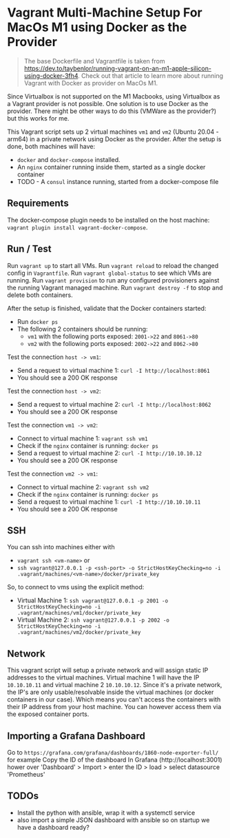 # Vagrant Multi-Machine Setup For MacOs M1 using Docker as the Provider

> The base Dockerfile and Vagrantfile is taken from https://dev.to/taybenlor/running-vagrant-on-an-m1-apple-silicon-using-docker-3fh4. 
> Check out that article to learn more about running Vagrant with Docker as provider on MacOs M1.

Since Virtualbox is not supported on the M1 Macbooks, using Virtualbox as a Vagrant provider is not possible.
One solution is to use Docker as the provider. There might be other ways to do this (VMWare as the provider?) but this works for me.

This Vagrant script sets up 2 virtual machines `vm1` and `vm2` (Ubuntu 20.04 - arm64) in a private network using Docker as the provider.
After the setup is done, both machines will have:
 * `docker` and `docker-compose` installed.
 * An `nginx` container running inside them, started as a single docker container
 * TODO - A `consul` instance running, started from a docker-compose file

## Requirements
The docker-compose plugin needs to be installed on the host machine: `vagrant plugin install vagrant-docker-compose`.

## Run / Test 
Run `vagrant up` to start all VMs.
Run `vagrant reload` to reload the changed config in `Vagrantfile`.
Run `vagrant global-status` to see which VMs are running.
Run `vagrant provision` to run any configured provisioners against the running Vagrant managed machine.
Run `vagrant destroy -f` to stop and delete both containers.

After the setup is finished, validate that the Docker containers started:
 * Run `docker ps`
 * The following 2 containers should be running: 
   * `vm1` with the following ports exposed: `2001->22` and `8061->80`
   * `vm2` with the following ports exposed: `2002->22` and `8062->80`

Test the connection `host -> vm1`: 
 * Send a request to virtual machine 1: `curl -I http://localhost:8061`
 * You should see a 200 OK response

Test the connection `host -> vm2`: 
 * Send a request to virtual machine 2: `curl -I http://localhost:8062`
 * You should see a 200 OK response

Test the connection `vm1 -> vm2`: 
 * Connect to virtual machine 1: `vagrant ssh vm1`
 * Check if the `nginx` container is running: `docker ps`
 * Send a request to virtual machine 2: `curl -I http://10.10.10.12`
 * You should see a 200 OK response

Test the connection `vm2 -> vm1`: 
 * Connect to virtual machine 2: `vagrant ssh vm2`
 * Check if the `nginx` container is running: `docker ps`
 * Send a request to virtual machine 1: `curl -I http://10.10.10.11`
 * You should see a 200 OK response

## SSH
You can ssh into machines either with 
 * `vagrant ssh <vm-name>` or 
 * `ssh vagrant@127.0.0.1 -p <ssh-port> -o StrictHostKeyChecking=no -i .vagrant/machines/<vm-name>/docker/private_key`

So, to connect to vms using the explicit method:
* Virtual Machine 1: `ssh vagrant@127.0.0.1 -p 2001 -o StrictHostKeyChecking=no -i .vagrant/machines/vm1/docker/private_key`
* Virtual Machine 2: `ssh vagrant@127.0.0.1 -p 2002 -o StrictHostKeyChecking=no -i .vagrant/machines/vm2/docker/private_key`

## Network
This vagrant script will setup a private network and will assign static IP addresses to the virtual machines.
Virtual machine 1 will have the IP `10.10.10.11` and virtual machine 2 `10.10.10.12`. Since it's a private network, the IP's are only usable/resolvable inside the virtual machines (or docker containers in our case). Which means you can't access the containers with their IP address from your host machine. You can however access them via the exposed container ports.

## Importing a Grafana Dashboard
Go to `https://grafana.com/grafana/dashboards/1860-node-exporter-full/` for example
Copy the ID of the dashboard
In Grafana (http://localhost:3001) hower over 'Dashboard' > Import > enter the ID > load > select datasource 'Prometheus'

## TODOs
 * Install the python with ansible, wrap it with a systemctl service
 * also import a simple JSON dashboard with ansible so on startup we have a dashboard ready?